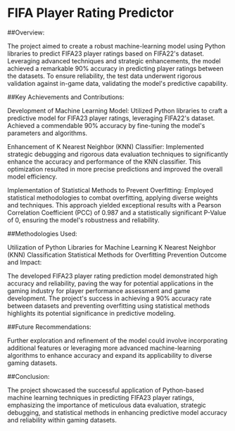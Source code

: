 # FIFA Player Rating Predictor 

##Overview:

The project aimed to create a robust machine-learning model using Python libraries to predict FIFA23 player ratings based on FIFA22's dataset. Leveraging advanced techniques and strategic enhancements, the model achieved a remarkable 90% accuracy in predicting player ratings between the datasets. To ensure reliability, the test data underwent rigorous validation against in-game data, validating the model's predictive capability.

##Key Achievements and Contributions:

Development of Machine Learning Model: Utilized Python libraries to craft a predictive model for FIFA23 player ratings, leveraging FIFA22's dataset. Achieved a commendable 90% accuracy by fine-tuning the model's parameters and algorithms.

Enhancement of K Nearest Neighbor (KNN) Classifier: Implemented strategic debugging and rigorous data evaluation techniques to significantly enhance the accuracy and performance of the KNN classifier. This optimization resulted in more precise predictions and improved the overall model efficiency.

Implementation of Statistical Methods to Prevent Overfitting: Employed statistical methodologies to combat overfitting, applying diverse weights and techniques. This approach yielded exceptional results with a Pearson Correlation Coefficient (PCC) of 0.987 and a statistically significant P-Value of 0, ensuring the model's robustness and reliability.

##Methodologies Used:

Utilization of Python Libraries for Machine Learning
K Nearest Neighbor (KNN) Classification
Statistical Methods for Overfitting Prevention
Outcome and Impact:

The developed FIFA23 player rating prediction model demonstrated high accuracy and reliability, paving the way for potential applications in the gaming industry for player performance assessment and game development. The project's success in achieving a 90% accuracy rate between datasets and preventing overfitting using statistical methods highlights its potential significance in predictive modeling.

##Future Recommendations:

Further exploration and refinement of the model could involve incorporating additional features or leveraging more advanced machine-learning algorithms to enhance accuracy and expand its applicability to diverse gaming datasets.

##Conclusion:

The project showcased the successful application of Python-based machine learning techniques in predicting FIFA23 player ratings, emphasizing the importance of meticulous data evaluation, strategic debugging, and statistical methods in enhancing predictive model accuracy and reliability within gaming datasets.
